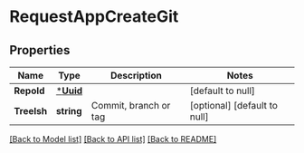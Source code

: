 # RequestAppCreateGit

## Properties
Name | Type | Description | Notes
------------ | ------------- | ------------- | -------------
**RepoId** | [***Uuid**](Uuid.md) |  | [default to null]
**TreeIsh** | **string** | Commit, branch or tag | [optional] [default to null]

[[Back to Model list]](../README.md#documentation-for-models) [[Back to API list]](../README.md#documentation-for-api-endpoints) [[Back to README]](../README.md)


